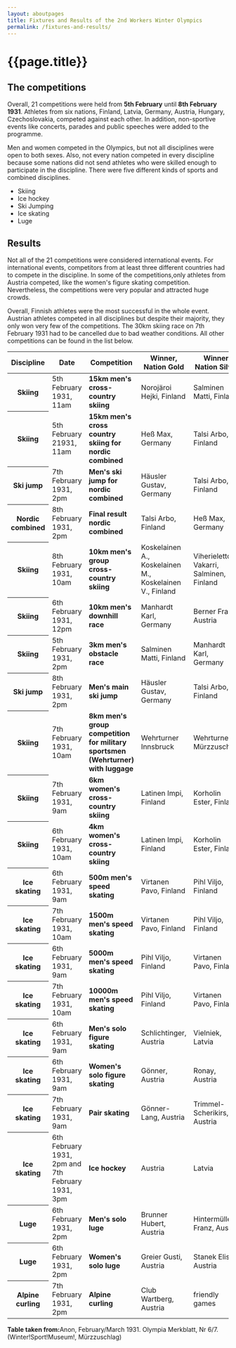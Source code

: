 ```yaml
---
layout: aboutpages
title: Fixtures and Results of the 2nd Workers Winter Olympics
permalink: /fixtures-and-results/
---
```

<h1>{{page.title}}</h1>
<h2>The competitions</h2>
<div class="information">
    <p>Overall, 21 competitions were held from <b>5th February</b> until <b>8th February 1931</b>. Athletes from six nations, Finland, Latvia, Germany, Austria, Hungary, Czechoslovakia, competed against each other. In addition, non-sportive events like concerts, parades and public speeches were added to the programme.</p>
    <p>Men and women competed in the Olympics, but not all disciplines were open to both sexes. Also, not every nation competed in every discipline because some nations did not send athletes who were skilled enough to participate in the discipline. There were five different kinds of sports and combined disciplines.</p>
</div>
<div class="facts-list">
    <ul>
        <li>Skiing</li>
        <li>Ice hockey</li>
        <li>Ski Jumping</li>
        <li>Ice skating</li>
        <li>Luge</li>
    </ul>
</div>
<h2>Results</h2>
<div class="information">
    <p>Not all of the 21 competitions were considered international events. For international events, competitors from at least three different countries had to compete in the discipline. In some of the competitions,only athletes from Austria competed, like the women's figure skating competition. Nevertheless, the competitions were very popular and attracted huge crowds.</p>
    <p>Overall, Finnish athletes were the most successful in the whole event. Austrian athletes competed in all disciplines but despite their majority, they only won very few of the competitions. The 30km skiing race on 7th February 1931 had to be cancelled due to bad weather conditions. All other competitions can be found in the list below.</p>
    <table class="table">
        <thead>
            <tr>
                <th scope="col">Discipline</th>
                <th scope="col">Date</th>
                <th scope="col">Competition</th>
                <th scope="col">Winner, Nation Gold</th>
                <th scope="col">Winner, Nation Silver</th>
                <th scope="col">International competition</th>
            </tr>
        </thead>
        <tbody>
            <tr>
                <th scope="row">Skiing</th>
                <td>5th February 1931, 11am</td>
                <td><b>15km men's cross-country skiing</b></td>
                <td>Norojäroi Hejki, Finland</td>
                <td>Salminen Matti, Finland</td>
                <td>Yes</td>
            </tr>
            <tr>
                <th scope="row">Skiing</th>
                <td>5th February 21931, 11am</td>
                <td><b>15km men's cross country skiing for nordic combined</b></td>
                <td>Heß Max, Germany</td>
                <td>Talsi Arbo, Finland</td>
                <td>Yes</td>
            </tr>
            <tr>
                <th scope="row">Ski jump</th>
                <td>7th February 1931, 2pm</td>
                <td><b>Men's ski jump for nordic combined</b></td>
                <td>Häusler Gustav, Germany</td>
                <td>Talsi Arbo, Finland</td>
                <td>Yes</td>
            </tr>
                        <tr>
                <th scope="row">Nordic combined</th>
                <td>8th February 1931, 2pm</td>
                <td><b>Final result nordic combined</b></td>
                <td>Talsi Arbo, Finland</td>
                <td>Heß Max, Germany</td>
                <td>Yes</td>
            </tr>
            <tr>
                <th scope="row">Skiing</th>
                <td>8th February 1931, 10am</td>
                <td><b>10km men's group cross-country skiing</b></td>
                <td>Koskelainen A., Koskelainen M., Koskelainen V., Finland</td>
                <td>Viherieletto, Vakarri, Salminen, Finland</td>
                <td>Yes</td>
            </tr>
            <tr>
                <th scope="row">Skiing</th>
                <td>6th February 1931, 12pm</td>
                <td><b>10km men's downhill race</b></td>
                <td>Manhardt Karl, Germany</td>
                <td>Berner Franz, Austria</td>
                <td>Yes</td>
            </tr>
            <tr>
                <th scope="row">Skiing</th>
                <td>5th February 1931, 2pm</td>
                <td><b>3km men's obstacle race</b></td>
                <td>Salminen Matti, Finland</td>
                <td>Manhardt Karl, Germany</td>
                <td>Yes</td>
            </tr>
            <tr>
                <th scope="row">Ski jump</th>
                <td>8th February 1931, 2pm</td>
                <td><b>Men's main ski jump</b></td>
                <td>Häusler Gustav, Germany</td>
                <td>Talsi Arbo, Finland</td>
                <td>Yes</td>
            </tr>
            <tr>
                <th scope="row">Skiing</th>
                <td>7th February 1931, 10am</td>
                <td><b>8km men's group competition for military sportsmen (Wehrturner) with luggage</b></td>
                <td>Wehrturner Innsbruck</td>
                <td>Wehrturner Mürzzuschlag</td>
                <td>No</td>
            </tr>
            <tr>
                <th scope="row">Skiing</th>
                <td>7th February 1931, 9am</td>
                <td><b>6km women's cross-country skiing</b></td>
                <td>Latinen Impi, Finland</td>
                <td>Korholin Ester, Finland</td>
                <td>Yes</td>
            </tr>
            <tr>
                <th scope="row">Skiing</th>
                <td>6th February 1931, 10am</td>
                <td><b>4km women's cross-country skiing</b></td>
                <td>Latinen Impi, Finland </td>
                <td>Korholin Ester, Finland</td>
                <td>Yes</td>
            </tr>
            <tr>
                <th scope="row">Ice skating</th>
                <td>6th February 1931, 9am</td>
                <td><b>500m men's speed skating</b></td>
                <td>Virtanen Pavo, Finland</td>
                <td>Pihl Viljo, Finland</td>
                <td>Yes</td>
            </tr>
            <tr>
                <th scope="row">Ice skating</th>
                <td>7th February 1931, 10am</td>
                <td><b>1500m men's speed skating</b></td>
                <td>Virtanen Pavo, Finland</td>
                <td>Pihl Viljo, Finland</td>
                <td>Yes</td>
            </tr>
            <tr>
                <th scope="row">Ice skating</th>
                <td>6th February 1931, 9am</td>
                <td><b>5000m men's speed skating</b></td>
                <td>Pihl Viljo, Finland</td>
                <td>Virtanen Pavo, Finland</td>
                <td>Yes</td>
            </tr>
            <tr>
                <th scope="row">Ice skating</th>
                <td>7th February 1931, 10am</td>
                <td><b>10000m men's speed skating</b></td>
                <td>Pihl Viljo, Finland</td>
                <td>Virtanen Pavo, Finland</td>
                <td>No</td>
            </tr>
            <tr>
                <th scope="row">Ice skating</th>
                <td>6th February 1931, 9am</td>
                <td><b>Men's solo figure skating</b></td>
                <td>Schlichtinger, Austria</td>
                <td>Vielniek, Latvia</td>
                <td>Yes</td>
            </tr>
            <tr>
                <th scope="row">Ice skating</th>
                <td>6th February 1931, 9am</td>
                <td><b>Women's solo figure skating</b></td>
                <td>Gönner, Austria</td>
                <td>Ronay, Austria</td>
                <td>No</td>
            </tr>
            <tr>
                <th scope="row">Ice skating</th>
                <td>7th February 1931, 9am</td>
                <td><b>Pair skating</b></td>
                <td>Gönner-Lang, Austria</td>
                <td>Trimmel-Scherikirs, Austria</td>
                <td>No</td>
            </tr>
            <tr>
                <th scope="row">Ice skating</th>
                <td>6th February 1931, 2pm and 7th February 1931, 3pm</td>
                <td><b>Ice hockey</b></td>
                <td>Austria</td>
                <td>Latvia</td>
                <td>Yes</td>
            </tr>
            <tr>
                <th scope="row">Luge</th>
                <td>6th February 1931, 2pm</td>
                <td><b>Men's solo luge</b></td>
                <td>Brunner Hubert, Austria</td>
                <td>Hintermüller Franz, Austria</td>
                <td>No</td>
            </tr>
            <tr>
                <th scope="row">Luge</th>
                <td>6th February 1931, 2pm</td>
                <td><b>Women's solo luge</b></td>
                <td>Greier Gusti, Austria</td>
                <td>Stanek Elise, Austria</td>
                <td>No</td>
            </tr>
            <tr>
                <th scope="row">Alpine curling</th>
                <td>7th February 1931, 2pm</td>
                <td><b>Alpine curling</b></td>
                <td>Club Wartberg, Austria</td>
                <td>friendly games</td>
                <td>No</td>
            </tr>
        </tbody>
    </table>
</div>
<p><b>Table taken from:</b>Anon, February/March 1931. Olympia Merkblatt, Nr 6/7. (Winter!Sport!Museum!, Mürzzuschlag)